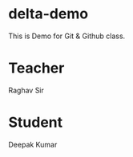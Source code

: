 # delta-demo
This is Demo for Git &amp; Github class.


# Teacher
Raghav Sir

# Student
Deepak Kumar
